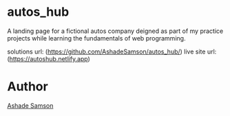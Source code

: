 # autos_hub
A landing page for a fictional autos company deigned as part of my practice projects while learning the fundamentals of web programming.


solutions url: (https://github.com/AshadeSamson/autos_hub/)
live site url: (https://autoshub.netlify.app)


# Author
[Ashade Samson](https://www.linkedin.com/in/ashadesamson18)

